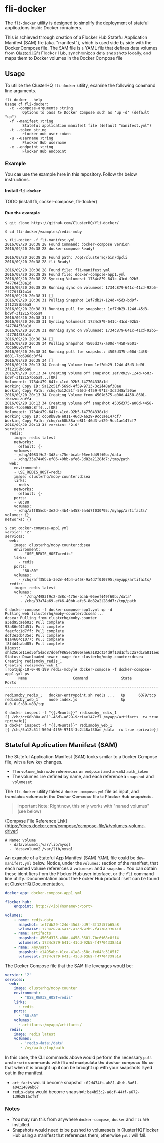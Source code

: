 # fli-docker

The `fli-docker` utility is designed to simplify the deployment of stateful applications inside Docker containers.

This is achieved through creation of a Flocker Hub Stateful Application Manifest (SAM) file (aka. "manifest"), which is used side by side with the Docker Compose file.
The SAM file is a YAML file that defines data volumes from [ClusterHQ](https://clusterhq.com)'s Flocker Hub,
synchronizes data snapshots locally, and maps them to Docker volumes in the Docker Compose file.

## Usage

To utilize the ClusterHQ `fli-docker` utility, examine the following command line arguments.

```
fli-docker --help
Usage of fli-docker:
  -c --compose-arguments string
    	Options to pass to Docker Compose such as 'up -d' (default "up")
  -f --manifest string
    	Stateful application manifest file (default "manifest.yml")
  -t --token string
    	Flocker Hub user token
  -u --username string
    	Flocker Hub username
  -e --endpoint string
    	Flocker Hub endpoint
```

### Example

You can use the example here in this repository. Follow the below instructions.

#### Install `fli-docker`
TODO (install fli, docker-compose, fli-docker)

#### Run the example
```
$ git clone https://github.com/ClusterHQ/fli-docker/

$ cd fli-docker/examples/redis-moby

$ fli-docker -f fli-manifest.yml 
2016/09/20 20:38:28 Found Command: docker-compose version
2016/09/20 20:38:28 docker-compose Ready!

2016/09/20 20:38:28 Found path: /opt/clusterhq/bin/dpcli
2016/09/20 20:38:28 fli Ready!

2016/09/20 20:38:28 Found file: fli-manifest.yml
2016/09/20 20:38:28 Found file: docker-compose-app1.yml
2016/09/20 20:38:28 Syncing Volumeset 1734c879-641c-41cd-92b5-f47704338a1d
2016/09/20 20:38:28 Running sync on volumeset 1734c879-641c-41cd-92b5-f47704338a1d
2016/09/20 20:38:31 []
2016/09/20 20:38:31 Pulling Snapshot 1ef7db29-124d-45d3-bd9f-3f12157b65a8
2016/09/20 20:38:31 Running pull for snapshot: 1ef7db29-124d-45d3-bd9f-3f12157b65a8
2016/09/20 20:38:31 []
2016/09/20 20:38:31 Syncing Volumeset 1734c879-641c-41cd-92b5-f47704338a1d
2016/09/20 20:38:31 Running sync on volumeset 1734c879-641c-41cd-92b5-f47704338a1d
2016/09/20 20:38:34 []
2016/09/20 20:38:34 Pulling Snapshot 4505d375-a00d-4458-8601-7bc6968c8ff4
2016/09/20 20:38:34 Running pull for snapshot: 4505d375-a00d-4458-8601-7bc6968c8ff4
2016/09/20 20:38:34 []
2016/09/20 20:13:34 Creating Volume from 1ef7db29-124d-45d3-bd9f-3f12157b65a8
2016/09/20 20:13:34 Creating volume off snapshot 1ef7db29-124d-45d3-bd9f-3f12157b65a8...[OK]
Volumeset: 1734c879-641c-41cd-92b5-f47704338a1d
Working Copy ID: 5a12c51f-569d-4f59-9713-3c2d48af30ae
Working Copy Path: /chq/5a12c51f-569d-4f59-9713-3c2d48af30ae
2016/09/20 20:13:34 Creating Volume from 4505d375-a00d-4458-8601-7bc6968c8ff4
2016/09/20 20:13:34 Creating volume off snapshot 4505d375-a00d-4458-8601-7bc6968c8ff4...[OK]
Volumeset: 1734c879-641c-41cd-92b5-f47704338a1d
Working Copy ID: cc68b88a-e811-46d3-a629-9cc1ae147cf7
Working Copy Path: /chq/cc68b88a-e811-46d3-a629-9cc1ae147cf7
2016/09/20 20:13:34 version: "2.0"
services:
  redis:
    image: redis:latest
    networks:
      default: {}
    volumes:
    - /chq/4083f9c2-3d8c-475e-bcab-06eefd49f60b:/data
    - /chq/33a74a69-ef86-40bb-afe6-8d82a2128dd7:/tmp/path
  web:
    environment:
    - USE_REDIS_HOST=redis
    image: clusterhq/moby-counter:dcsea
    links:
    - redis
    networks:
      default: {}
    ports:
    - 80:80
    volumes:
    - /chq/aff85bcb-3e2d-44b4-a458-9a4d7f030795:/myapp/artifacts/
volumes: {}
networks: {}

$ cat docker-compose-app1.yml
version: '2'
services:
  web:
    image: clusterhq/moby-counter:dcsea
    environment:
       - "USE_REDIS_HOST=redis"
    links:
      - redis
    ports:
      - "80:80"
    volumes:
      - /chq/aff85bcb-3e2d-44b4-a458-9a4d7f030795:/myapp/artifacts/
  redis:
    image: redis:latest
    volumes:
       - '/chq/4083f9c2-3d8c-475e-bcab-06eefd49f60b:/data'
       - /chq/33a74a69-ef86-40bb-afe6-8d82a2128dd7:/tmp/path

$ docker-compose -f docker-compose-app1.yml up -d
Pulling web (clusterhq/moby-counter:dcsea)...
dcsea: Pulling from clusterhq/moby-counter
a3ed95caeb02: Pull complete
93a86e942d51: Pull complete
faecfcc1d7ff: Pull complete
ddf3e3db435e: Pull complete
81a4604c1077: Pull complete
f8f4d4eabd85: Pull complete
Digest: sha256:e11ed56f5dad87ddef9865e758067ae6a182c234d9f10d1cf5c2a7d18a811eea
Status: Downloaded newer image for clusterhq/moby-counter:dcsea
Creating redismoby_redis_1
Creating redismoby_web_1
[root@ip-10-0-40-199 redis-moby]# docker-compose -f docker-compose-app1.yml ps
      Name                     Command               State         Ports        
-------------------------------------------------------------------------------
redismoby_redis_1   docker-entrypoint.sh redis ...   Up      6379/tcp           
redismoby_web_1     node index.js                    Up      0.0.0.0:80->80/tcp 

$ docker inspect -f "{{.Mounts}}" redismoby_redis_1
[{ /chq/cc68b88a-e811-46d3-a629-9cc1ae147cf7 /myapp/artifacts  rw true rprivate}]
$ docker inspect -f "{{.Mounts}}" redismoby_web_1
[{ /chq/5a12c51f-569d-4f59-9713-3c2d48af30ae /data  rw true rprivate}]

```

## Stateful Application Manifest (SAM)

The Stateful Application Manifest (SAM) looks similar to a Docker Compose file, with a few key changes.

- The `volume_hub` node references an `endpoint` and a valid `auth_token`
- The volumes are defined by name, and each reference a `snapshot` and `volumeset`

The `fli-docker` utility takes a `docker-compose.yml` file as input, and translates
volumes in the Docker Compose file to Flocker Hub snapshots.

> Important Note: Right now, this only works with "named volumes" (see below)

(Compose File Reference Link](https://docs.docker.com/compose/compose-file/#/volumes-volume-driver)

```
# Named volume
  - datavolume1:/var/lib/mysql
  - 'datavolume2:/var/lib/mysql'
```

An example of a Stateful App Manifest (SAM) YAML file could be `dev-manifest.yml` below. Notice, under the `volumes:` section of the 
manifest, that each named volume references a `volumeset` and a `snapshot`.
You can obtain these identifiers from the Flocker Hub user interface, or the `fli` command line utility.
Documentation about the Flocker Hub product itself can be found at [ClusterHQ Documentation](https://clusterhq.com).

```yaml
docker_app: docker-compose-app1.yml

flocker_hub:
    endpoint: http://<ip|dnsname>:<port>

volumes:
    - name: redis-data
      snapshot: 1ef7db29-124d-45d3-bd9f-3f12157b65a8
      volumeset: 1734c879-641c-41cd-92b5-f47704338a1d
    - name: artifacts
      snapshot: 4505d375-a00d-4458-8601-7bc6968c8ff4
      volumeset: 1734c879-641c-41cd-92b5-f47704338a1d
    - name: /my/path
      snapshot: e1495abc-01ca-41a8-b58c-fe04fc3105f7
      volumeset: 1734c879-641c-41cd-92b5-f47704338a1d
```

The Docker Compose file that the SAM file leverages would be:

```yaml
version: '2'
services:
  web:
    image: clusterhq/moby-counter
    environment:
       - "USE_REDIS_HOST=redis"
    links:
      - redis
    ports:
      - "80:80"
    volumes:
      - artifacts:/myapp/artifacts/
  redis:
    image: redis:latest
    volumes:
       - 'redis-data:/data'
       - /my/path:/tmp/path
```

In this case, the CLI commands above would perform the necessary `pull` and `create`
commands with fli and manipulate the docker-compose file so that when it is brought up
it can be brought up with your snapshots layed out in the manifest.

- `artifacts` would become snapshot : `02d474fa-ab81-4bcb-8a61-a04214896b67`
- `redis-data` would become snapshot: `be4b53d2-a8cf-443f-a672-139b281acf8f`

### Notes

- You may run this from anywhere `docker-compose`, `docker` and `fli` are installed.
- Snapshots would need to be pushed to volumesets in ClusterHQ Flocker Hub using a manifest that references them, otherwise `pull` will fail.
